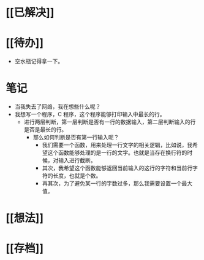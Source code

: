 # [[已解决]]

# [[待办]]
- 空水瓶记得拿一下。

# 笔记
- 当我失去了网络，我在想些什么呢？
- 我想写一个程序，C 程序，这个程序能够打印输入中最长的行。
	- 进行两层判断，第一层判断是否有一行的数据输入，第二层判断输入的行是否是最长的行。
		- 那么如何判断是否有第一行输入呢？
			- 我们需要一个函数，用来处理一行文字的相关逻辑，比如说，我希望这个函数能够处理的是一行的文字。也就是当存在换行符的时候，对输入进行截断。
			- 其次，我希望这个函数能够返回当前输入的这行的字符和当前行字符的长度，也就是个数。
			- 再其次，为了避免某一行的字数过多，那么我需要设置一个最大值。
# [[想法]]

# [[存档]]